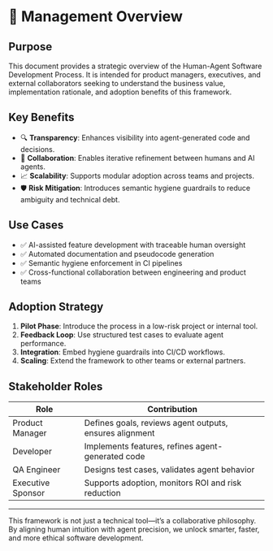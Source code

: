 # 🧭 Management Overview

## Purpose

This document provides a strategic overview of the Human-Agent Software Development Process. It is intended for product managers, executives, and external collaborators seeking to understand the business value, implementation rationale, and adoption benefits of this framework.

## Key Benefits

- 🔍 **Transparency**: Enhances visibility into agent-generated code and decisions.
- 🤝 **Collaboration**: Enables iterative refinement between humans and AI agents.
- 📈 **Scalability**: Supports modular adoption across teams and projects.
- 🛡️ **Risk Mitigation**: Introduces semantic hygiene guardrails to reduce ambiguity and technical debt.

## Use Cases

- ✅ AI-assisted feature development with traceable human oversight
- ✅ Automated documentation and pseudocode generation
- ✅ Semantic hygiene enforcement in CI pipelines
- ✅ Cross-functional collaboration between engineering and product teams

## Adoption Strategy

1. **Pilot Phase**: Introduce the process in a low-risk project or internal tool.
2. **Feedback Loop**: Use structured test cases to evaluate agent performance.
3. **Integration**: Embed hygiene guardrails into CI/CD workflows.
4. **Scaling**: Extend the framework to other teams or external partners.

## Stakeholder Roles

| Role | Contribution |
|------|--------------|
| Product Manager | Defines goals, reviews agent outputs, ensures alignment |
| Developer | Implements features, refines agent-generated code |
| QA Engineer | Designs test cases, validates agent behavior |
| Executive Sponsor | Supports adoption, monitors ROI and risk reduction |

---

This framework is not just a technical tool—it’s a collaborative philosophy. By aligning human intuition with agent precision, we unlock smarter, faster, and more ethical software development.
